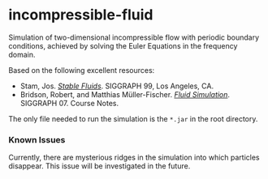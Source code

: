 incompressible-fluid
====================

Simulation of two-dimensional incompressible flow with periodic boundary conditions, achieved by solving the Euler Equations in the frequency domain.

Based on the following excellent resources:
- Stam, Jos. [*Stable Fluids*](http://pages.cs.wisc.edu/~chaol/data/cs777/stam-stable_fluids.pdf). SIGGRAPH 99, Los Angeles, CA.
- Bridson, Robert, and Matthias Müller-Fischer. [*Fluid Simulation*](http://www.cs.ubc.ca/~rbridson/fluidsimulation/fluids_notes.pdf).  SIGGRAPH 07.  Course Notes.

The only file needed to run the simulation is the `*.jar` in the root directory.

### Known Issues
Currently, there are mysterious ridges in the simulation into which particles disappear.  This issue will be investigated in the future.
